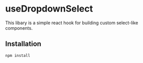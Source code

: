 # useDropdownSelect

This libary is a simple react hook for building custom select-like components.

## Installation

```sh
npm install
```
